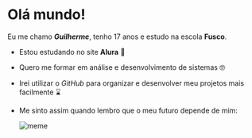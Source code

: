 # **Olá mundo!**
Eu me chamo **_Guilherme_**, tenho 17 anos e estudo na escola **Fusco**.

- Estou estudando no site **Alura** 🧠
- Quero me formar em análise e desenvolvimento de sistemas 🤓
- Irei utilizar o _GitHub_ para organizar e desenvolver meu projetos mais facilmente ⌛
- Me sinto assim quando lembro que o meu futuro depende de mim:

  ![meme](https://media.tenor.com/eGWS_mZyGioAAAAM/shocked-shock.gif)
